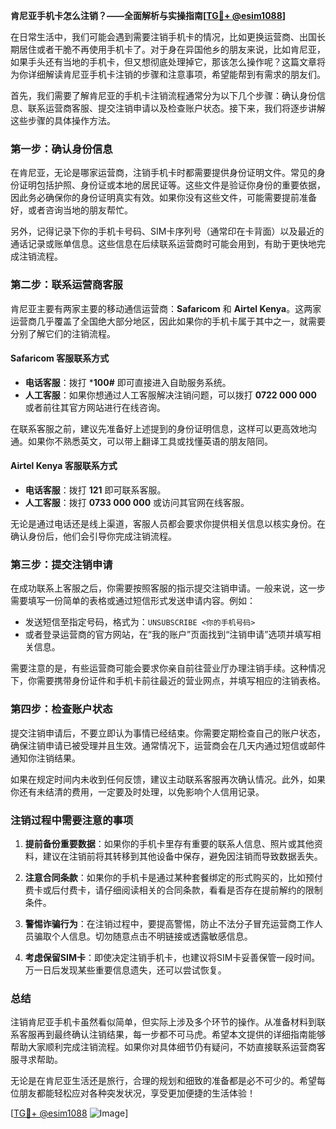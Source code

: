 **肯尼亚手机卡怎么注销？——全面解析与实操指南[[TG💪+ @esim1088](https://t.me/s/esim1088)]**

在日常生活中，我们可能会遇到需要注销手机卡的情况，比如更换运营商、出国长期居住或者干脆不再使用手机卡了。对于身在异国他乡的朋友来说，比如肯尼亚，如果手头还有当地的手机卡，但又想彻底处理掉它，那该怎么操作呢？这篇文章将为你详细解读肯尼亚手机卡注销的步骤和注意事项，希望能帮到有需求的朋友们。

首先，我们需要了解肯尼亚的手机卡注销流程通常分为以下几个步骤：确认身份信息、联系运营商客服、提交注销申请以及检查账户状态。接下来，我们将逐步讲解这些步骤的具体操作方法。

### **第一步：确认身份信息**

在肯尼亚，无论是哪家运营商，注销手机卡时都需要提供身份证明文件。常见的身份证明包括护照、身份证或本地的居民证等。这些文件是验证你身份的重要依据，因此务必确保你的身份证明真实有效。如果你没有这些文件，可能需要提前准备好，或者咨询当地的朋友帮忙。

另外，记得记录下你的手机卡号码、SIM卡序列号（通常印在卡背面）以及最近的通话记录或账单信息。这些信息在后续联系运营商时可能会用到，有助于更快地完成注销流程。

### **第二步：联系运营商客服**

肯尼亚主要有两家主要的移动通信运营商：**Safaricom** 和 **Airtel Kenya**。这两家运营商几乎覆盖了全国绝大部分地区，因此如果你的手机卡属于其中之一，就需要分别了解它们的注销流程。

#### **Safaricom 客服联系方式**

- **电话客服**：拨打 ***100#** 即可直接进入自助服务系统。
- **人工客服**：如果你想通过人工客服解决注销问题，可以拨打 **0722 000 000** 或者前往其官方网站进行在线咨询。
  
在联系客服之前，建议先准备好上述提到的身份证明信息，这样可以更高效地沟通。如果你不熟悉英文，可以带上翻译工具或找懂英语的朋友陪同。

#### **Airtel Kenya 客服联系方式**

- **电话客服**：拨打 **121** 即可联系客服。
- **人工客服**：拨打 **0733 000 000** 或访问其官网在线客服。

无论是通过电话还是线上渠道，客服人员都会要求你提供相关信息以核实身份。在确认身份后，他们会引导你完成注销流程。

### **第三步：提交注销申请**

在成功联系上客服之后，你需要按照客服的指示提交注销申请。一般来说，这一步需要填写一份简单的表格或通过短信形式发送申请内容。例如：

- 发送短信至指定号码，格式为：`UNSUBSCRIBE <你的手机号码>`
- 或者登录运营商的官方网站，在“我的账户”页面找到“注销申请”选项并填写相关信息。

需要注意的是，有些运营商可能会要求你亲自前往营业厅办理注销手续。这种情况下，你需要携带身份证件和手机卡前往最近的营业网点，并填写相应的注销表格。

### **第四步：检查账户状态**

提交注销申请后，不要立即认为事情已经结束。你需要定期检查自己的账户状态，确保注销申请已被受理并且生效。通常情况下，运营商会在几天内通过短信或邮件通知你注销结果。

如果在规定时间内未收到任何反馈，建议主动联系客服再次确认情况。此外，如果你还有未结清的费用，一定要及时处理，以免影响个人信用记录。

### **注销过程中需要注意的事项**

1. **提前备份重要数据**：如果你的手机卡里存有重要的联系人信息、照片或其他资料，建议在注销前将其转移到其他设备中保存，避免因注销而导致数据丢失。

2. **注意合同条款**：如果你的手机卡是通过某种套餐绑定的形式购买的，比如预付费卡或后付费卡，请仔细阅读相关的合同条款，看看是否存在提前解约的限制条件。

3. **警惕诈骗行为**：在注销过程中，要提高警惕，防止不法分子冒充运营商工作人员骗取个人信息。切勿随意点击不明链接或透露敏感信息。

4. **考虑保留SIM卡**：即使决定注销手机卡，也建议将SIM卡妥善保管一段时间。万一日后发现某些重要信息遗失，还可以尝试恢复。

### **总结**

注销肯尼亚手机卡虽然看似简单，但实际上涉及多个环节的操作。从准备材料到联系客服再到最终确认注销结果，每一步都不可马虎。希望本文提供的详细指南能够帮助大家顺利完成注销流程。如果你对具体细节仍有疑问，不妨直接联系运营商客服寻求帮助。

无论是在肯尼亚生活还是旅行，合理的规划和细致的准备都是必不可少的。希望每位朋友都能轻松应对各种突发状况，享受更加便捷的生活体验！

[[TG💪+ @esim1088](https://t.me/s/esim1088) ![Image](https://i.postimg.cc/4NQfJmqS/Snipaste-2025-05-13-00-14-12.png)]